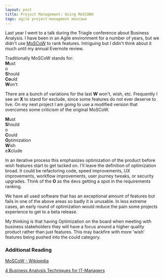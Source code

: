 ```yaml
---
layout: post
title: Project Management: Using MoSCOWX
tags: agile project-managment moscowx   
---
```


Last year I went to a talk during the  Triagle conference about Business Analysis. I have been in an Agile environment for a number of years, but we didn't use [MoSCoW](https://en.wikipedia.org/wiki/MoSCoW_method "Wikipedia - MoSCoW Method") to rank features. Intriguing but I didn't think about it much until my annual Evernote review.

Traditionally MoSCoW stands for:  
**M**ust  
o  
**S**hould  
**Co**uld  
**W**on't  

There are a bunch of variations for the last **W** won't, wish, etc. Frequently I see an **X** to stand for exclude, since some features do not ever deserve to live. On my next project I am going to use a modified version that overcomes some criticism of the original MoSCoW.

**M**ust  
**S**hould  
o  
**C**ould  
**O**ptimization  
**W**ish  
e**X**clude  

In an iterative process this emphasizes optimization of the product before wish features start to get tacked on. I'll leave the definition of optimization broad. It could be refactoring code, speed improvements, UX improvements, workflow improvements, user journey tweaks, or security upgrades. Think of the **O** as the devs getting a spot in the requirements ranking.

We have all used software that has an exceptional amount of features but fails in one of the above areas so badly it is unusable. In less extreme cases, an early round of optimization would reduce the pain some projects experience to get to a beta release.

My thinking is that having Optimization on the board when meeting with business stakeholders they will have a focus around a higher quality product rather than just features. This may backfire with more 'wish' features being pushed into the could category.   

### Additional Reading

[MoSCoW - Wikipedia](https://en.wikipedia.org/wiki/MoSCoW_method "Wikipedia - MoSCoW Method")

[4 Business Analysis Techniques for IT-Managers](https://blog.ganttpro.com/en/business-analysis-techniques-and-tools-project-success-with-h-method-and-square-analysis/ "Ganttpro.com - Business Analysis Techniques")
